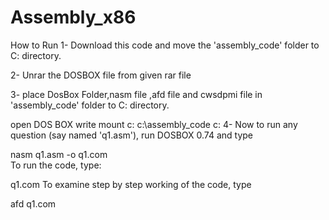 # Assembly_x86
How to Run
1- Download this code and move the 'assembly_code' folder to C: directory.

2- Unrar the DOSBOX file from given rar file

3- place DosBox Folder,nasm file ,afd file and cwsdpmi file in 'assembly_code' folder to C: directory.

open DOS BOX
write
mount c: c:\assembly_code 
c:
4- Now to run any question (say named 'q1.asm'), run DOSBOX 0.74 and type

nasm q1.asm -o q1.com  
To run the code, type:

q1.com
To examine step by step working of the code, type

afd q1.com
